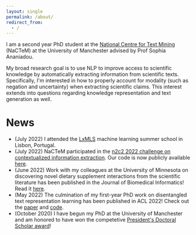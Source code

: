 ```yaml
---
layout: single
permalink: /about/
redirect_from:
  - /
---
```


I am a second year PhD student at the [National Centre for Text Mining](http://nactem.ac.uk/) (NaCTeM) at the
University of Manchester advised by Prof Sophia Ananiadou. 

My broad research goal is to use NLP to improve access
to scientific knowledge by automatically extracting information from scientific texts. 
Specifically, I'm interested in how to properly account for modality (such as negation and uncertainty) when
extracting scientific claims. This interest extends into questions regarding knowledge representation and text generation as well.


# News

 * (July 2022) I attended the [LxMLS](http://lxmls.it.pt/2022/) machine learning summer school in Lisbon, Portugal.
 * (July 2022) NaCTeM participated in the [n2c2 2022 challenge on contextualized information extraction](https://n2c2.dbmi.hms.harvard.edu/2022-track-1). Our code is now publicly available [here](https://github.com/jvasilakes/n2c2-track1).
 * (June 2022) Work with my colleagues at the University of Minnesota on discovering novel dietary supplement interactions from the scientific literature has been published in the Journal of Biomedical Informatics! Read it [here](https://www.sciencedirect.com/science/article/pii/S1532046422001368).
 * (May 2022) The culmination of my first-year PhD work on disentangled text representation learning has been published in ACL 2022! Check out the [paper](https://aclanthology.org/2022.acl-long.574/) and [code](https://github.com/jvasilakes/disentanglement-vae).
 * (October 2020) I have begun my PhD at the University of Manchester and am honored to have won the competetive [President's Doctoral Scholar award](https://www.presidentsaward.manchester.ac.uk/)!

